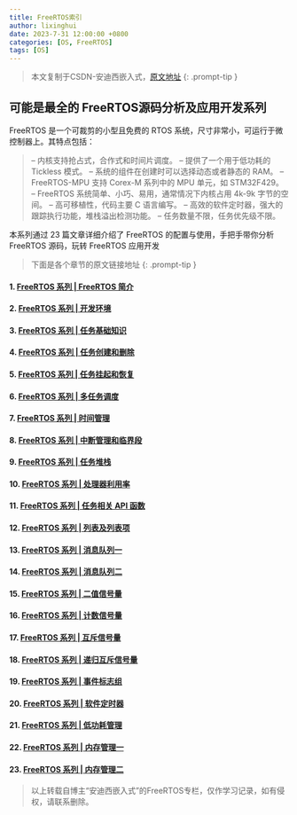 ```yaml
---
title: FreeRTOS索引
author: lixinghui
date: 2023-7-31 12:00:00 +0800
categories: [OS, FreeRTOS]
tags: [OS]
---
```


> 本文复制于CSDN-安迪西嵌入式，[原文地址](https://andyxi.blog.csdn.net/article/details/115397230)
{: .prompt-tip }



## 可能是最全的 FreeRTOS源码分析及应用开发系列

FreeRTOS 是一个可裁剪的小型且免费的 RTOS 系统，尺寸非常小，可运行于微控制器上。其特点包括：

> – 内核支持抢占式，合作式和时间片调度。
> – 提供了一个用于低功耗的 Tickless 模式。
> – 系统的组件在创建时可以选择动态或者静态的 RAM。
> – FreeRTOS-MPU 支持 Corex-M 系列中的 MPU 单元，如 STM32F429。
> – FreeRTOS 系统简单、小巧、易用，通常情况下内核占用 4k-9k 字节的空间。
> – 高可移植性，代码主要 C 语言编写。
> – 高效的软件定时器，强大的跟踪执行功能，堆栈溢出检测功能。
> – 任务数量不限，任务优先级不限。

本系列通过 23 篇文章详细介绍了 FreeRTOS 的配置与使用，手把手带你分析 FreeRTOS 源码，玩转 FreeRTOS 应用开发

> 下面是各个章节的原文链接地址
{: .prompt-tip }

#### 1. [FreeRTOS 系列 | FreeRTOS 简介](https://blog.csdn.net/Chuangke_Andy/article/details/109597607)

#### 2. [FreeRTOS 系列 | 开发环境](https://blog.csdn.net/Chuangke_Andy/article/details/109672846)

#### 3. [FreeRTOS 系列 | 任务基础知识](https://blog.csdn.net/Chuangke_Andy/article/details/109675031)

#### 4. [FreeRTOS 系列 | 任务创建和删除](https://blog.csdn.net/Chuangke_Andy/article/details/109675112)

#### 5. [FreeRTOS 系列 | 任务挂起和恢复](https://blog.csdn.net/Chuangke_Andy/article/details/109675128)

#### 6. [FreeRTOS 系列 | 多任务调度](https://blog.csdn.net/Chuangke_Andy/article/details/112448391)

#### 7. [FreeRTOS 系列 | 时间管理](https://blog.csdn.net/Chuangke_Andy/article/details/112448467)

#### 8. [FreeRTOS 系列 | 中断管理和临界段](https://blog.csdn.net/Chuangke_Andy/article/details/112506023)

#### 9. [FreeRTOS 系列 | 任务堆栈](https://blog.csdn.net/Chuangke_Andy/article/details/112558512)

#### 10. [FreeRTOS 系列 | 处理器利用率](https://blog.csdn.net/Chuangke_Andy/article/details/112821887)

#### 11. [FreeRTOS 系列 | 任务相关 API 函数](https://blog.csdn.net/Chuangke_Andy/article/details/112825319)

#### 12. [FreeRTOS 系列 | 列表及列表项](https://blog.csdn.net/Chuangke_Andy/article/details/115455482?spm=1001.2014.3001.5501)

#### 13. [FreeRTOS 系列 | 消息队列一](https://blog.csdn.net/Chuangke_Andy/article/details/115488604)

#### 14. [FreeRTOS 系列 | 消息队列二](https://blog.csdn.net/Chuangke_Andy/article/details/115540610?spm=1001.2014.3001.5501)

#### 15. [FreeRTOS 系列 | 二值信号量](https://blog.csdn.net/Chuangke_Andy/article/details/115644441)

#### 16. [FreeRTOS 系列 | 计数信号量](https://blog.csdn.net/Chuangke_Andy/article/details/115700817)

#### 17. [FreeRTOS 系列 | 互斥信号量](https://blog.csdn.net/Chuangke_Andy/article/details/115710230?spm=1001.2014.3001.5501)

#### 18. [FreeRTOS 系列 | 递归互斥信号量](https://blog.csdn.net/Chuangke_Andy/article/details/115741845?spm=1001.2014.3001.5501)

#### 19. [FreeRTOS 系列 | 事件标志组](https://blog.csdn.net/Chuangke_Andy/article/details/115771507?spm=1001.2014.3001.5501)

#### 20. [FreeRTOS 系列 | 软件定时器](https://blog.csdn.net/Chuangke_Andy/article/details/115870112)

#### 21. [FreeRTOS 系列 | 低功耗管理](https://blog.csdn.net/Chuangke_Andy/article/details/115912548)

#### 22. [FreeRTOS 系列 | 内存管理一](https://blog.csdn.net/Chuangke_Andy/article/details/116021779)

#### 23. [FreeRTOS 系列 | 内存管理二](https://blog.csdn.net/Chuangke_Andy/article/details/116085854)



>    以上转载自博主“安迪西嵌入式”的FreeRTOS专栏，仅作学习记录，如有侵权，请联系删除。